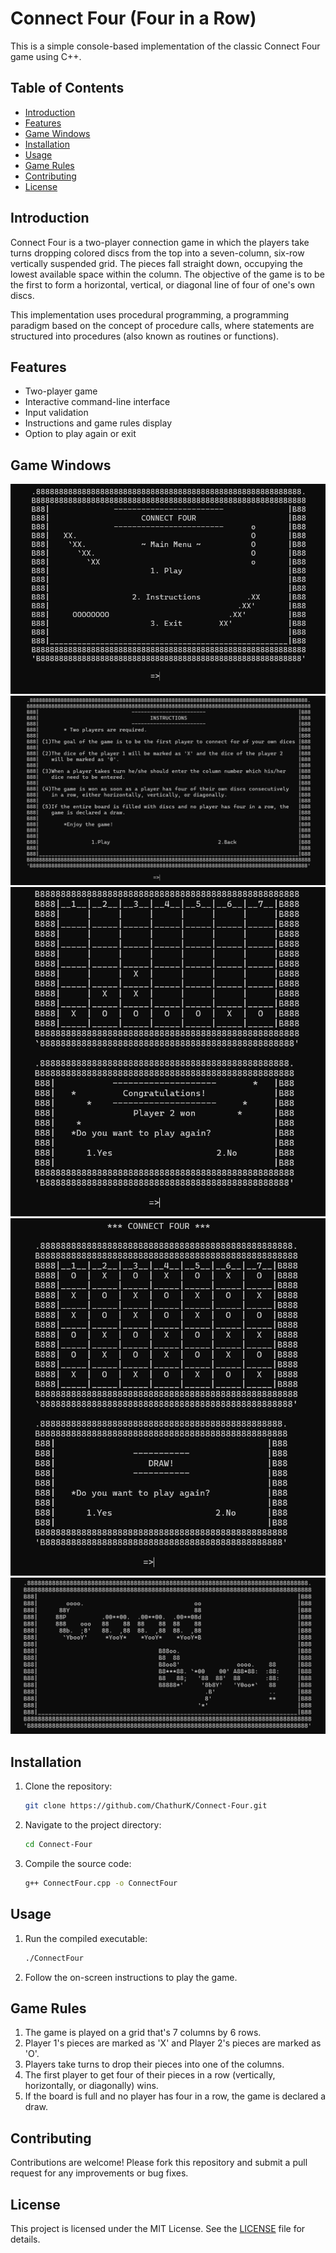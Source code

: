 # Connect Four (Four in a Row)

This is a simple console-based implementation of the classic Connect Four game using C++.

## Table of Contents

- [Introduction](#introduction)
- [Features](#features)
- [Game Windows](#game-windows)
- [Installation](#installation)
- [Usage](#usage)
- [Game Rules](#game-rules)
- [Contributing](#contributing)
- [License](#license)

## Introduction

Connect Four is a two-player connection game in which the players take turns dropping colored discs from the top into a seven-column, six-row vertically suspended grid. The pieces fall straight down, occupying the lowest available space within the column. The objective of the game is to be the first to form a horizontal, vertical, or diagonal line of four of one's own discs.

This implementation uses procedural programming, a programming paradigm based on the concept of procedure calls, where statements are structured into procedures (also known as routines or functions).

## Features

- Two-player game
- Interactive command-line interface
- Input validation
- Instructions and game rules display
- Option to play again or exit

## Game Windows

![Menu window](/screenshots/menu.png)
![Instructions window](/screenshots/instructions.png)
![Win window](/screenshots/winner.png)
![Draw window](/screenshots/draw.png)
![Exit window](/screenshots/exit.png)

## Installation

1. Clone the repository:
    ```sh
    git clone https://github.com/ChathurK/Connect-Four.git
    ```
2. Navigate to the project directory:
    ```sh
    cd Connect-Four
    ```
3. Compile the source code:
    ```sh
    g++ ConnectFour.cpp -o ConnectFour
    ```

## Usage

1. Run the compiled executable:
    ```sh
    ./ConnectFour
    ```
2. Follow the on-screen instructions to play the game.

## Game Rules

1. The game is played on a grid that's 7 columns by 6 rows.
2. Player 1's pieces are marked as 'X' and Player 2's pieces are marked as 'O'.
3. Players take turns to drop their pieces into one of the columns.
4. The first player to get four of their pieces in a row (vertically, horizontally, or diagonally) wins.
5. If the board is full and no player has four in a row, the game is declared a draw.

## Contributing

Contributions are welcome! Please fork this repository and submit a pull request for any improvements or bug fixes.

## License

This project is licensed under the MIT License. See the [LICENSE](LICENSE) file for details.